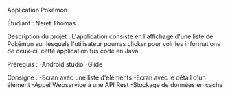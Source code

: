 Application Pokémon 

Étudiant : Neret Thomas 


Description du projet : 
L'application consiste en l'affichage d'une liste de Pokémon sur lesquels l'utilisateur pourras clicker pour voir les informations de ceux-ci. cette application fus codé en Java.

Prérequis :
-Android studio 
-Glide 

Consigne :
-Ecran avec une liste d'éléments
-Ecran avec le détail d'un élément
-Appel Webservice à une API Rest
-Stockage de données en cache
